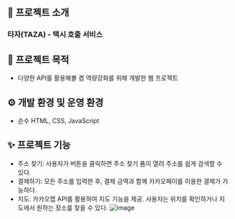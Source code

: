 ## 📝 프로젝트 소개
### 타자(TAZA) - 택시 호출 서비스  

## 📌 프로젝트 목적
- 다양한 API를 활용해볼 겸 역량강화를 위해 개발한 웹 프로젝트  

## ⚙️ 개발 환경 및 운영 환경

- 순수 HTML, CSS, JavaScript  

## ✨ 프로젝트 기능  
- 주소 찾기: 사용자가 버튼을 클릭하면 주소 찾기 폼이 열려 주소를 쉽게 검색할 수 있다.
- 결제하기: 모든 주소를 입력한 후, 결제 금액과 함께 카카오페이를 이용한 결제가 가능하다.
- 지도: 카카오맵 API를 활용하여 지도 기능을 제공. 사용자는 위치를 확인하거나 지도에서 원하는 장소를 찾을 수 있다.
![image](https://github.com/user-attachments/assets/16804138-c728-460a-ba47-09c80fa6cdaf)
